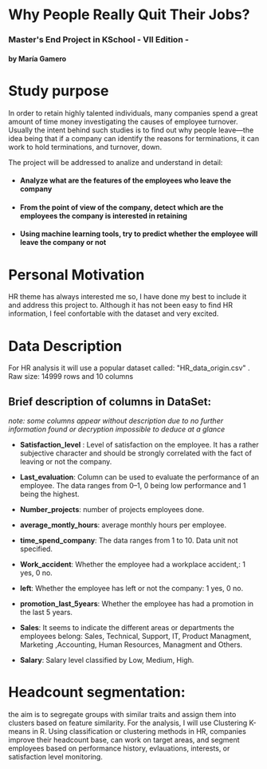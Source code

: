 # Why People Really Quit Their Jobs? 

### Master's End Project in KSchool - VII Edition - 
#### by María Gamero

# Study purpose

In order to retain highly talented individuals, many companies spend a great amount of time money investigating the causes of employee turnover. Usually the intent behind such studies is to find out why people leave—the idea being that if a company can identify the reasons for terminations, it can work to hold terminations, and turnover, down.

The project will be addressed to analize and understand in detail: 

 - #### **Analyze what are the features of the employees who leave the company**
 - #### **From the point of view of the company, detect which are the employees the company is interested in retaining**
 - #### **Using machine learning tools, try to predict whether the employee will leave the company or not**

# Personal Motivation
HR theme has always interested me so, I have done my best to include it and address this project to. Although it has not been easy to find HR information, I feel confortable with the dataset and very excited.

# Data Description
For HR analysis it will use a popular dataset called: "HR_data_origin.csv" . Raw size: 14999 rows and 10 columns

## Brief description of columns in DataSet:
_note: some columns appear without description due to no further information found or decryption impossible to deduce at a glance_

- **Satisfaction_level** : Level of satisfaction on the employee. It has a rather subjective character and should be strongly correlated with the fact of leaving or not the company.

- **Last_evaluation**: Column can be used to evaluate the performance of an employee. The data ranges from 0–1, 0 being low performance and 1 being the highest.

- **Number_projects**: number of projects employees done.

- **average_montly_hours**: average monthly hours per employee.

- **time_spend_company**: The data ranges from 1 to 10. Data unit not specified.

- **Work_accident**: Whether the employee had a workplace accident,: 1 yes, 0 no.

- **left**: Whether the employee has left or not the company: 1 yes, 0 no.

- **promotion_last_5years**: Whether the employee has had a promotion in the last 5 years.

- **Sales**: It seems to indicate the different areas or departments the employees belong: Sales, Technical, Support, IT, Product Managment, Marketing ,Accounting, Human Resources, Managment and Others.

- **Salary**: Salary level classified by Low, Medium, High.


# Headcount segmentation:
the aim is to segregate groups with similar traits and assign them into clusters based on feature similarity. For the analysis, I will use Clustering K-means in R.
Using classification or clustering methods in HR, companies improve their headcount base, can work on target areas, and segment employees based on performance history, evlauations, interests, or satisfaction level monitoring.  
